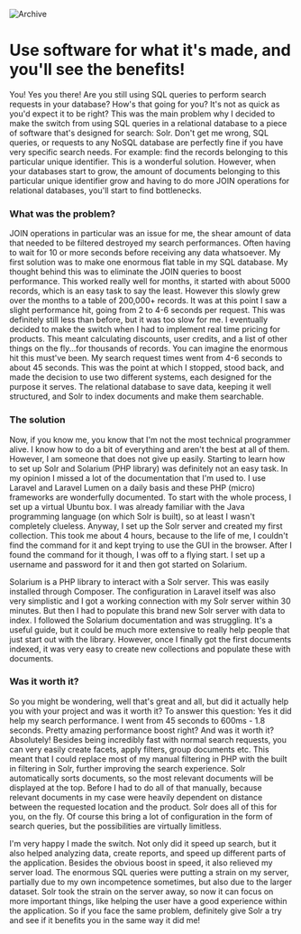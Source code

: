 ![Archive](/images/articles/archive.jpg)

# Use software for what it's made, and you'll see the benefits!

You! Yes you there! Are you still using SQL queries to perform search requests in your database? How's that going for you? It's not as quick as you'd expect it to be right? This was the main problem why I decided to make the switch from using SQL queries in a relational database to a piece of software that's designed for search: Solr. Don't get me wrong, SQL queries, or requests to any NoSQL database are perfectly fine if you have very specific search needs. For example: find the records belonging to this particular unique identifier. This is a wonderful solution. However, when your databases start to grow, the amount of documents belonging to this particular unique identifier grow and having to do more JOIN operations for relational databases, you'll start to find bottlenecks.

### What was the problem?

JOIN operations in particular was an issue for me, the shear amount of data that needed to be filtered destroyed my search performances. Often having to wait for 10 or more seconds before receiving any data whatsoever. My first solution was to make one enormous flat table in my SQL database. My thought behind this was to eliminate the JOIN queries to boost performance. This worked really well for months, it started with about 5000 records, which is an easy task to say the least. However this slowly grew over the months to a table of 200,000+ records. It was at this point I saw a slight performance hit, going from 2 to 4-6 seconds per request. This was definitely still less than before, but it was too slow for me. I eventually decided to make the switch when I had to implement real time pricing for products. This meant calculating discounts, user credits, and a list of other things on the fly...for thousands of records. You can imagine the enormous hit this must've been. My search request times went from 4-6 seconds to about 45 seconds. This was the point at which I stopped, stood back, and made the decision to use two different systems, each designed for the purpose it serves. The relational database to save data, keeping it well structured, and Solr to index documents and make them searchable.

### The solution

Now, if you know me, you know that I'm not the most technical programmer alive. I know how to do a bit of everything and aren't the best at all of them. However, I am someone that does not give up easily. Starting to learn how to set up Solr and Solarium (PHP library) was definitely not an easy task. In my opinion I missed a lot of the documentation that I'm used to. I use Laravel and Laravel Lumen on a daily basis and these PHP (micro) frameworks are wonderfully documented. To start with the whole process, I set up a virtual Ubuntu box. I was already familiar with the Java programming language (on which Solr is built), so at least I wasn't completely clueless. Anyway, I set up the Solr server and created my first collection. This took me about 4 hours, because to the life of me, I couldn't find the command for it and kept trying to use the GUI in the browser. After I found the command for it though, I was off to a flying start. I set up a username and password for it and then got started on Solarium.

Solarium is a PHP library to interact with a Solr server. This was easily installed through Composer. The configuration in Laravel itself was also very simplistic and I got a working connection with my Solr server within 30 minutes. But then I had to populate this brand new Solr server with data to index. I followed the Solarium documentation and was struggling. It's a useful guide, but it could be much more extensive to really help people that just start out with the library. However, once I finally got the first documents indexed, it was very easy to create new collections and populate these with documents.

### Was it worth it?

So you might be wondering, well that's great and all, but did it actually help you with your project and was it worth it? To answer this question: Yes it did help my search performance. I went from 45 seconds to 600ms - 1.8 seconds. Pretty amazing performance boost right? And was it worth it? Absolutely! Besides being incredibly fast with normal search requests, you can very easily create facets, apply filters, group documents etc. This meant that I could replace most of my manual filtering in PHP with the built in filtering in Solr, further improving the search experience. Solr automatically sorts documents, so the most relevant documents will be displayed at the top. Before I had to do all of that manually, because relevant documents in my case were heavily dependent on distance between the requested location and the product. Solr does all of this for you, on the fly. Of course this bring a lot of configuration in the form of search queries, but the possibilities are virtually limitless.

I'm very happy I made the switch. Not only did it speed up search, but it also helped analyzing data, create reports, and speed up different parts of the application. Besides the obvious boost in speed, it also relieved my server load. The enormous SQL queries were putting a strain on my server, partially due to my own incompetence sometimes, but also due to the larger dataset. Solr took the strain on the server away, so now it can focus on more important things, like helping the user have a good experience within the application. So if you face the same problem, definitely give Solr a try and see if it benefits you in the same way it did me!
